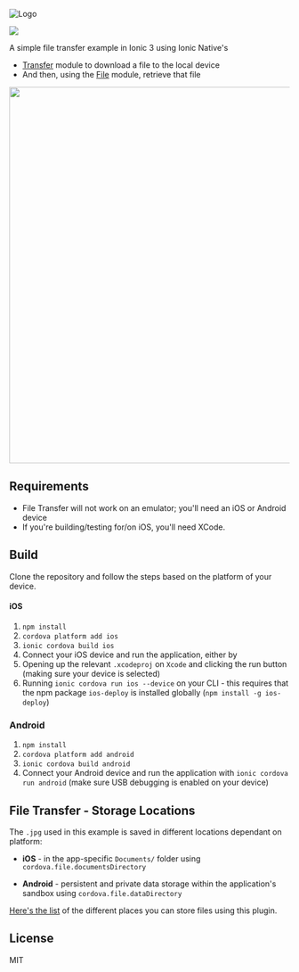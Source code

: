 ![Logo](http://dsgriffin.github.io/images/logos/ionic-file-transfer-example.png)

![](https://img.shields.io/badge/ionic-3.5.0-green.svg)

A simple file transfer example in Ionic 3 using Ionic Native's

*  [Transfer](http://ionicframework.com/docs/native/transfer/) module to download a file to the local device
* And then, using the [File](http://ionicframework.com/docs/native/file/) module, retrieve that file

<img src="http://dsgriffin.github.io/images/ionic-file-transfer-example/results.png" width="675">

## Requirements

* File Transfer will not work on an emulator; you'll need an iOS or Android device
* If you're building/testing for/on iOS, you'll need XCode.

## Build

Clone the repository and follow the steps based on the platform of your device.

#### iOS

1. `npm install`
2. `cordova platform add ios`
3. `ionic cordova build ios`
4. Connect your iOS device and run the application, either by
  1. Opening up the relevant `.xcodeproj` on `Xcode` and clicking the run button (making sure your device is selected)
  2. Running `ionic cordova run ios --device` on your CLI - this requires that the npm package `ios-deploy` is installed globally (`npm install -g ios-deploy`)

### Android

1. `npm install`
2. `cordova platform add android`
3. `ionic cordova build android`
4. Connect your Android device and run the application with `ionic cordova run android` (make sure USB debugging is enabled on your device)

## File Transfer - Storage Locations

The `.jpg` used in this example is saved in different locations dependant on platform:

* **iOS** - in the app-specific `Documents/` folder using `cordova.file.documentsDirectory`

* **Android** - persistent and private data storage within the application's sandbox using `cordova.file.dataDirectory`

[Here's the list](https://github.com/apache/cordova-plugin-file#where-to-store-files) of the different places you can store files using this plugin.

## License

MIT

